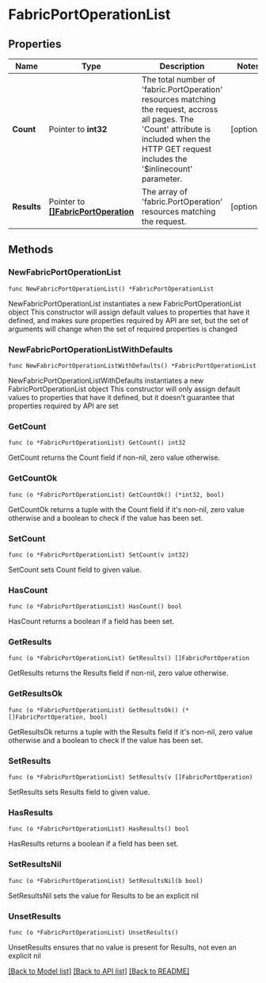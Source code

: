 # FabricPortOperationList

## Properties

Name | Type | Description | Notes
------------ | ------------- | ------------- | -------------
**Count** | Pointer to **int32** | The total number of &#39;fabric.PortOperation&#39; resources matching the request, accross all pages. The &#39;Count&#39; attribute is included when the HTTP GET request includes the &#39;$inlinecount&#39; parameter. | [optional] 
**Results** | Pointer to [**[]FabricPortOperation**](fabric.PortOperation.md) | The array of &#39;fabric.PortOperation&#39; resources matching the request. | [optional] 

## Methods

### NewFabricPortOperationList

`func NewFabricPortOperationList() *FabricPortOperationList`

NewFabricPortOperationList instantiates a new FabricPortOperationList object
This constructor will assign default values to properties that have it defined,
and makes sure properties required by API are set, but the set of arguments
will change when the set of required properties is changed

### NewFabricPortOperationListWithDefaults

`func NewFabricPortOperationListWithDefaults() *FabricPortOperationList`

NewFabricPortOperationListWithDefaults instantiates a new FabricPortOperationList object
This constructor will only assign default values to properties that have it defined,
but it doesn't guarantee that properties required by API are set

### GetCount

`func (o *FabricPortOperationList) GetCount() int32`

GetCount returns the Count field if non-nil, zero value otherwise.

### GetCountOk

`func (o *FabricPortOperationList) GetCountOk() (*int32, bool)`

GetCountOk returns a tuple with the Count field if it's non-nil, zero value otherwise
and a boolean to check if the value has been set.

### SetCount

`func (o *FabricPortOperationList) SetCount(v int32)`

SetCount sets Count field to given value.

### HasCount

`func (o *FabricPortOperationList) HasCount() bool`

HasCount returns a boolean if a field has been set.

### GetResults

`func (o *FabricPortOperationList) GetResults() []FabricPortOperation`

GetResults returns the Results field if non-nil, zero value otherwise.

### GetResultsOk

`func (o *FabricPortOperationList) GetResultsOk() (*[]FabricPortOperation, bool)`

GetResultsOk returns a tuple with the Results field if it's non-nil, zero value otherwise
and a boolean to check if the value has been set.

### SetResults

`func (o *FabricPortOperationList) SetResults(v []FabricPortOperation)`

SetResults sets Results field to given value.

### HasResults

`func (o *FabricPortOperationList) HasResults() bool`

HasResults returns a boolean if a field has been set.

### SetResultsNil

`func (o *FabricPortOperationList) SetResultsNil(b bool)`

 SetResultsNil sets the value for Results to be an explicit nil

### UnsetResults
`func (o *FabricPortOperationList) UnsetResults()`

UnsetResults ensures that no value is present for Results, not even an explicit nil

[[Back to Model list]](../README.md#documentation-for-models) [[Back to API list]](../README.md#documentation-for-api-endpoints) [[Back to README]](../README.md)


